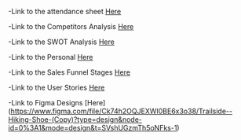 -Link to the attendance sheet [Here](https://github.com/Armendo90/FinalGroupProject/blob/main/ReadMe/Attendance%20Schedule)


-Link to the Competitors Analysis [Here](https://github.com/Armendo90/FinalGroupProject/blob/main/ReadMe/COMPETITOR-ANALYSIS.md)


-Link to the SWOT Analysis [Here](https://github.com/Armendo90/FinalGroupProject/blob/main/ReadMe/SWOT-ANAlYSIS.md)


-Link to the Personal [Here](https://github.com/Armendo90/FinalGroupProject/blob/main/ReadMe/PERSONA.md)


-Link to the Sales Funnel Stages [Here](https://github.com/Armendo90/FinalGroupProject/blob/main/ReadMe/SALES-FUNNEL.md)


-Link to the User Stories [Here](https://github.com/Armendo90/FinalGroupProject/blob/main/ReadMe/SALES-FUNNEL.md)

-Link to Figma Designs [Here] (https://www.figma.com/file/Ck74h2OQJEXWI0BE6x3o38/Trailside--Hiking-Shoe-(Copy)?type=design&node-id=0%3A1&mode=design&t=SVshUGzmTh5oNFks-1)
